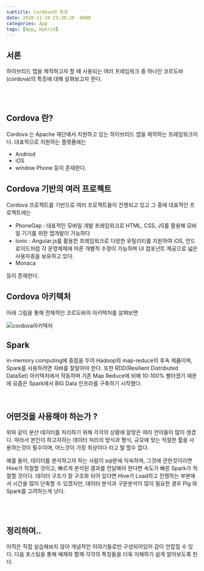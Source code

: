 ```yaml
---
subtitle: Cordova의 특징
date: 2020-11-19 23:30:28 -0400
categories: App 
tags: [App, Hybrid]
---
```


## 서론
하이브리드 앱을 제작하고자 할 때 사용되는 여러 프레임워크 중 하나인 코르도바(cordova)의 특징에 대해 살펴보고자 한다.

<br><br>

## Cordova 란?

Cordova 는 Apache 재단에서 지원하고 있는 하이브리드 앱을 제작하는 프레임워크이다. 대표적으로 지원하는 플랫폼에는
- Andriod
- iOS
- window Phone
등이 존재한다.


## Cordova 기반의 여러 프로젝트

Cordova 프로젝트를 기반으로 여러 프로젝트들이 진행되고 있고 그 중에 대표적인 프로젝트에는
- PhoneGap : 대표적인 모바일 개발 프레임워크로 HTML, CSS, JS를 활용해 모바일 기기를 위한 앱개발이 가능하다
- Ionic : Angular.js를 활용한 프레임워크로 다양한 유틸리티를 지원하여 iOS, 안드로이드처럼 각 운영체제에 따른 개별적 수정이 가능하며 UI 컴포넌트 제공으로 넓은 사용자층을 보유하고 있다.
- Monaca

등이 존재한다.

## Cordova 아키텍처

아래 그림을 통해 전체적인 코르도바의 아키텍처를 살펴보면

![cordova아키텍처](https://junstar17.github.io/img/cordova아키텍처.png)



## Spark
in-memory computing에 중점을 두어 Hadoop의 map-reduce의 후속 제품이며, Spark를 사용하려면 자바를 잘알아야 한다. 또한 RDD(Resilient Distributed DataSet) 아키텍처에서 작동하며 기존 Map Reduce에 비해 10-100% 빨라졌기 때문에 요즘은 Spark에서 BIG Data 인프라를 구축하기 시작했다.


<br>

## 어떤것을 사용해야 하는가 ?
위와 같이 분산 데이터를 처리하기 위해 각각의 상황에 알맞은 여러 언어들이 많이 생겼다. 따라서 본인이 하고자하는 데이터 처리의 방식과 형식, 규모에 맞는 적절한 툴을 사용하는것이 필수이며, 어느것이 가장 최상이다 라고 말 할수 없다.


예를 들어, 데이터를 분석하고자 하는 사람이 sql문에 익숙하며, 그것에 관한것이라면 Hive가 적절할 것이고, 빠르게 분석된 결과를 전달해야 한다면 속도가 빠른 Spark가 적절할 것이다. 
데이터 구조가 잘 구조화 되어 있다면 Hive가 Load하고 진행하는 부분에서 시간을 많이 단축할 수 있겠지만, 데이터 분석과 구문분석이 많이 필요한 경우 Pig 와 Spark를 고려하는게 낫다.


<br>
<br>

## 정리하며..

아직은 직접 실습해보지 않아 개념적인 이야기들로만 구성되어있어 감이 안잡힐 수 있다. 다음 포스팅을 통해 예제와 함께 각각의 특징들을 더욱 이해하기 쉽게 알아보도록 한다.





